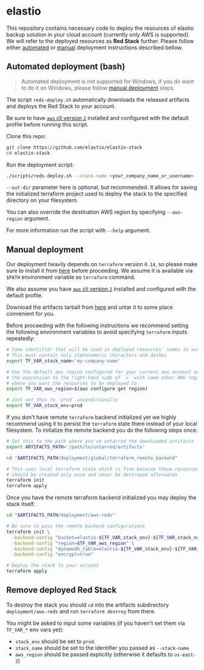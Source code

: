 [terraform-download]: https://www.terraform.io/downloads.html
[red-stack-tar]: http://repo.assur.io/release/reds.tar.gz
[aws-cli-installation]: https://docs.aws.amazon.com/cli/latest/userguide/install-cliv2.html

# elastio

This repository contains necessary code to deploy the resources of elastio backup solution in your cloud account (currently only AWS is supported).
We will refer to the deployed resources as **Red Stack** further.
Please follow either [automated](#automated-deployment-bash) or [manual](#manual-deployment) deployment instructions described bellow.

## Automated deployment (bash)

> Automated deployment is not supported for Windows, if you do want to do it on Windows, please follow [manual deployment](#manual-deployment) steps.

The script `reds-deploy.sh` automatically downloads the released artifacts and
deploys the Red Stack to your account.

Be sure to have [`aws` cli version `2`][aws-cli-installation] installed and
configured with the default profile before running this script.

Clone this repo:

```bash
git clone https://github.com/elastio/elastio-stack
cd elastio-stack
```

Run the deployment script:

```bash
./scripts/reds-deploy.sh --stack-name <your_company_name_or_username> --out-dir ./elastio-stack
```

`--out-dir` parameter here is optional, but recommended. It allows for saving the initialized
terraform project used to deploy the stack to the specified directory on your filesystem.

You can also override the destination AWS region by specifying `--aws-region` argument.

For more information run the script with `--help` argument.

## Manual deployment

Our deployment heavily depends on `terraform` version `0.14`, so please make sure
to install it from [here][terraform-download] before proceeding.
We assume it is available via `$PATH` environment variable as `terraform` command.

We also assume you have [`aws` cli version `2`][aws-cli-installation] installed
and configured with the default profile.

Download the artifacts tarball from [here][red-stack-tar] and untar it to some place
convenient for you.

Before proceeding with the following instructions we recommend setting the following
environment variables to avoid specifying `terraform` inputs repeatedly:

```bash
# Some identifier that will be used in deployed resources' names to avoid name conflicts
# This must contain only alphanumeric characters and dashes
export TF_VAR_stack_name='my-company-name'

# Use the default aws region configured for your current aws account or replace
# the expression to the right-hand side of `=` with some other AWS region
# where you want the resources to be deployed to
export TF_VAR_aws_region=$(aws configure get region)

# Just set this to `prod` unconditionally
export TF_VAR_stack_env=prod
```

If you don't have remote `terraform` backend initialized yet we highly recommend
using it to persist the `terraform` state there instead of your local filesystem.
To initialize the remote backend you do the following steps once:

```bash
# Set this to the path where you've untarred the downloaded artifacts
export ARTIFACTS_PATH='/path/to/untarred/artifacts'

cd "$ARTIFACTS_PATH/deployment/global/terraform_remote_backend"

# This uses local terraform state which is fine because these resources
# should be created only once and never be destroyed afterwards
terraform init
terraform apply
```

Once you have the remote terraform backend initialized you may deploy the
stack itself:

```bash
cd "$ARTIFACTS_PATH/deployment/aws-reds"

# Be sure to pass the remote backend configurations
terraform init \
  -backend-config "bucket=elastio-${TF_VAR_stack_env}-${TF_VAR_stack_name}-terraform-state" \
  -backend-config "region=$TF_VAR_aws_region" \
  -backend-config "dynamodb_table=elastio-${TF_VAR_stack_env}-${TF_VAR_stack_name}-terraform-locks" \
  -backend-config "encrypt=true"

# Deploy the stack to your account
terraform apply
```

## Remove deployed Red Stack

To destroy the stack you should `cd` into the artifacts subdirectory `deployment/aws-reds`
and run `terraform destroy` from there.

You might be asked to input some variables (if you haven't set them via `TF_VAR_*` env vars yet):
- `stack_env` should be set to `prod`.
- `stack_name` should be set to the identifier you passed as `--stack-name`
- `aws_region` should be passed explicitly (otherwise it defaults to `us-east-2`)
